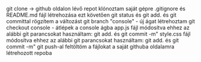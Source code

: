 git clone -> github oldalon lévő repot klónoztam saját gépre
.gitignore és README.md fájl létrehozása ezt követően git status és git add. és git committal rögzítem a változást 
git branch "console" - új ágat létrehoztam
git checkout console - átlépek a console ágba
app.js fájl módosítva ehhez az alábbi git parancsokat használtam: git add. és git commit -m"
style.css fájl módosítva ehhez az alábbi git parancsokat használtam: git add. és git commit -m"
git push-al feltöltöm a fájlokat a saját githuba oldalamra létrehozott repoba